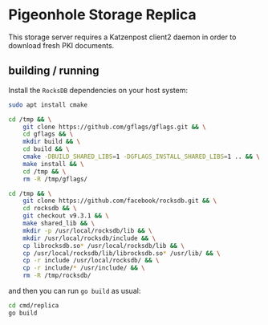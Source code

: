 # Pigeonhole Storage Replica


This storage server requires a Katzenpost client2 daemon in order to download
fresh PKI documents.


## building / running

Install the `RocksDB` dependencies on your host system:

```bash
sudo apt install cmake

cd /tmp && \
    git clone https://github.com/gflags/gflags.git && \
    cd gflags && \
    mkdir build && \
    cd build && \
    cmake -DBUILD_SHARED_LIBS=1 -DGFLAGS_INSTALL_SHARED_LIBS=1 .. && \
    make install && \
    cd /tmp && \
    rm -R /tmp/gflags/

cd /tmp && \
    git clone https://github.com/facebook/rocksdb.git && \
    cd rocksdb && \
    git checkout v9.3.1 && \
    make shared_lib && \
    mkdir -p /usr/local/rocksdb/lib && \
    mkdir /usr/local/rocksdb/include && \
    cp librocksdb.so* /usr/local/rocksdb/lib && \
    cp /usr/local/rocksdb/lib/librocksdb.so* /usr/lib/ && \
    cp -r include /usr/local/rocksdb/ && \
    cp -r include/* /usr/include/ && \
    rm -R /tmp/rocksdb/
```

and then you can run `go build` as usual:

```bash
cd cmd/replica
go build
```
